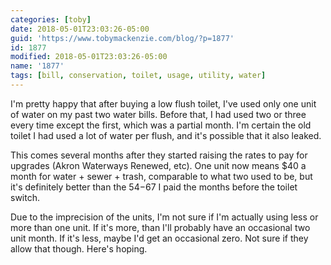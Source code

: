 ```yaml
---
categories: [toby]
date: 2018-05-01T23:03:26-05:00
guid: 'https://www.tobymackenzie.com/blog/?p=1877'
id: 1877
modified: 2018-05-01T23:03:26-05:00
name: '1877'
tags: [bill, conservation, toilet, usage, utility, water]
---
```


I'm pretty happy that after buying a low flush toilet, I've used only one unit of water on my past two water bills.<!--more-->  Before that, I had used two or three every time except the first, which was a partial month.  I'm certain the old toilet I had used a lot of water per flush, and it's possible that it also leaked.

This comes several months after they started raising the rates to pay for upgrades (Akron Waterways Renewed, etc).  One unit now means $40 a month for water + sewer + trash, comparable to what two used to be, but it's definitely better than the $54-$67 I paid the months before the toilet switch.

Due to the imprecision of the units, I'm not sure if I'm actually using less or more than one unit.  If it's more, than I'll probably have an occasional two unit month.  If it's less, maybe I'd get an occasional zero.  Not sure if they allow that though.  Here's hoping.
